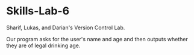 # Skills-Lab-6

Sharif, Lukas, and Darian's Version Control Lab.

Our program asks for the user's name and age and then outputs whether they are of legal drinking age.